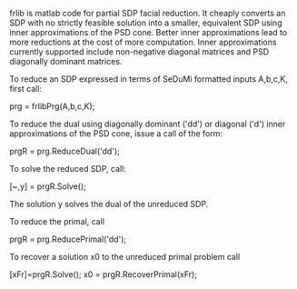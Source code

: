 frlib is matlab code for partial SDP facial reduction.  It cheaply converts an SDP with no strictly
feasible solution into a smaller, equivalent SDP using inner approximations of the PSD cone.  Better
inner approximations lead to more reductions at the cost of more computation.  Inner approximations
currently supported include non-negative diagonal matrices and PSD diagonally dominant matrices.

To reduce an SDP expressed in terms of SeDuMi formatted inputs A,b,c,K, first call:

prg = frlibPrg(A,b,c,K);

To reduce the dual using diagonally dominant ('dd') or diagonal ('d') inner approximations of the PSD cone, issue a call
of the form:

prgR = prg.ReduceDual('dd');

To solve the reduced SDP, call:

[~,y] = prgR.Solve();

The solution y solves the dual of the unreduced SDP.  

To reduce the primal, call

prgR = prg.ReducePrimal('dd');

To recover a solution x0 to the unreduced primal problem call

[xFr]=prgR.Solve();
x0 = prgR.RecoverPrimal(xFr);


